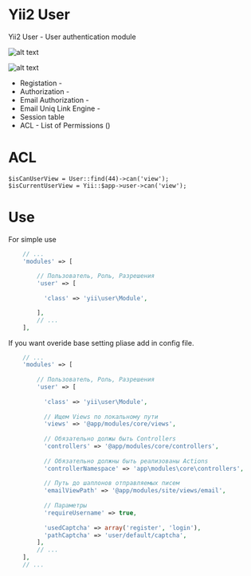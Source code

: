 Yii2 User
=========

Yii2 User - User authentication module

![alt text](http://images.mirocow.com/2014-02-19_03.24.42_rca639xskb.png)

![alt text](http://images.mirocow.com/2014-02-19_03.26.29_kufjlm2776.png)

* Registation -
* Authorization - 
* Email Authorization -
* Email Uniq Link Engine -
* Session table
* ACL - List of Permissions ()

ACL
===

    $isCanUserView = User::find(44)->can('view');
    $isCurrentUserView = Yii::$app->user->can('view');

Use
========

For simple use

```php
    // ...
    'modules' => [
    
        // Пользователь, Роль, Разрешения
        'user' => [
        
          'class' => 'yii\user\Module',

        ],
        // ...
    ],
```   

If you want overide base setting pliase add in config file.

```php
    // ...
    'modules' => [
    
        // Пользователь, Роль, Разрешения
        'user' => [
        
          'class' => 'yii\user\Module',
          
          // Ищем Views по локальному пути
          'views' => '@app/modules/core/views',
          
          // Обязательно должы быть Controllers
          'controllers' => '@app/modules/core/controllers',
          
          // Обязательно должны быть реализованы Actions
          'controllerNamespace' => 'app\modules\core\controllers',
          
          // Путь до шаплонов отправляемых писем
          'emailViewPath' => '@app/modules/site/views/email',
          
          // Параметры
          'requireUsername' => true,
          
          'usedCaptcha' => array('register', 'login'),
          'pathCaptcha' => 'user/default/captcha',
        ],
        // ...
    ],
    // ...
```
